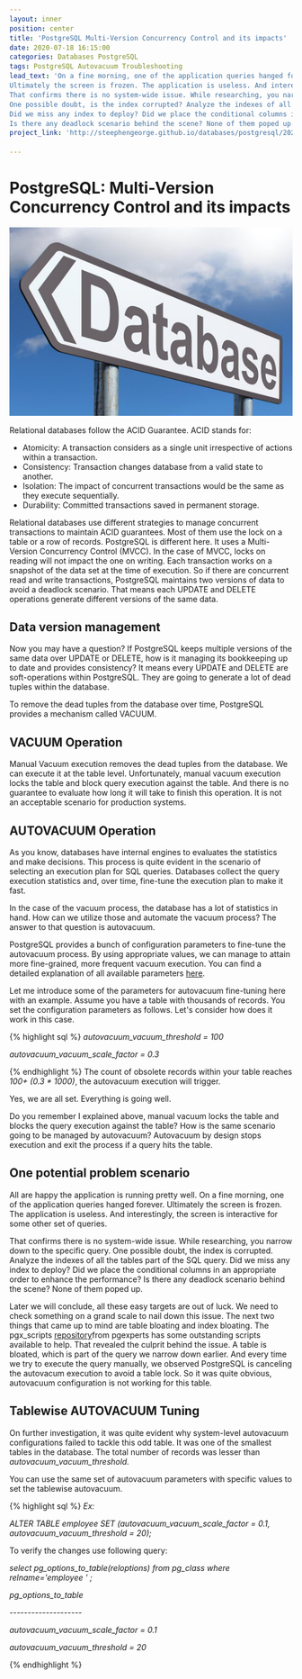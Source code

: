 ```yaml
---
layout: inner
position: center
title: 'PostgreSQL Multi-Version Concurrency Control and its impacts'
date: 2020-07-18 16:15:00
categories: Databases PostgreSQL
tags: PostgreSQL Autovacuum Troubleshooting
lead_text: 'On a fine morning, one of the application queries hanged forever.
Ultimately the screen is frozen. The application is useless. And interestingly, the screen is interactive for some other set of queries.
That confirms there is no system-wide issue. While researching, you narrow down to the specific query.
One possible doubt, is the index corrupted? Analyze the indexes of all the tables part of the SQL query. 
Did we miss any index to deploy? Did we place the conditional columns in an appropriate order to enhance the performance? 
Is there any deadlock scenario behind the scene? None of them poped up...'
project_link: 'http://steephengeorge.github.io/databases/postgresql/2020/07/18/postgresql-mvcc-impacts.html'

---
```


# PostgreSQL: Multi-Version Concurrency Control and its impacts

![Postgresql_mvcc](/img/posts/postgresql_MVCC.jpg)

Relational databases follow the ACID Guarantee. ACID stands for:

- Atomicity: A transaction considers as a single unit irrespective of actions within a transaction.
- Consistency: Transaction changes database from a valid state to another.
- Isolation: The impact of concurrent transactions would be the same as they execute sequentially.
- Durability: Committed transactions saved in permanent storage.

Relational databases use different strategies to manage concurrent transactions to maintain ACID guarantees. Most of them use the lock on a table or a row of records. PostgreSQL is different here. It uses a Multi-Version Concurrency Control (MVCC). In the case of MVCC, locks on reading will not impact the one on writing. Each transaction works on a snapshot of the data set at the time of execution. So if there are concurrent read and write transactions, PostgreSQL maintains two versions of data to avoid a deadlock scenario. That means each UPDATE and DELETE operations generate different versions of the same data.

## Data version management

Now you may have a question? If PostgreSQL keeps multiple versions of the same data over UPDATE or DELETE, how is it managing its bookkeeping up to date and provides consistency? It means every UPDATE and DELETE are soft-operations within PostgreSQL. They are going to generate a lot of dead tuples within the database.

To remove the dead tuples from the database over time, PostgreSQL provides a mechanism called VACUUM.

## VACUUM Operation

Manual Vacuum execution removes the dead tuples from the database. We can execute it at the table level. Unfortunately, manual vacuum execution locks the table and block query execution against the table. And there is no guarantee to evaluate how long it will take to finish this operation. It is not an acceptable scenario for production systems.

## AUTOVACUUM Operation

As you know, databases have internal engines to evaluates the statistics and make decisions. This process is quite evident in the scenario of selecting an execution plan for SQL queries. Databases collect the query execution statistics and, over time, fine-tune the execution plan to make it fast.

In the case of the vacuum process, the database has a lot of statistics in hand. How can we utilize those and automate the vacuum process? The answer to that question is autovacuum.

PostgreSQL provides a bunch of configuration parameters to fine-tune the autovacuum process. By using appropriate values, we can manage to attain more fine-grained, more frequent vacuum execution. You can find a detailed explanation of all available parameters [here](https://www.postgresql.org/docs/12/runtime-config-autovacuum.html).

Let me introduce some of the parameters for autovacuum fine-tuning here with an example. Assume you have a table with thousands of records. You set the configuration parameters as follows. Let's consider how does it work in this case.

{% highlight sql %}
_autovacuum\_vacuum\_threshold = 100_

_autovacuum\_vacuum\_scale\_factor = 0.3_

{% endhighlight %}
The count of obsolete records within your table reaches _100+ (0.3 \* 1000)_, the autovacuum execution will trigger.

Yes, we are all set. Everything is going well.

Do you remember I explained above, manual vacuum locks the table and blocks the query execution against the table? How is the same scenario going to be managed by autovacuum? Autovacuum by design stops execution and exit the process if a query hits the table.

## One potential problem scenario

All are happy the application is running pretty well. On a fine morning, one of the application queries hanged forever. Ultimately the screen is frozen. The application is useless. And interestingly, the screen is interactive for some other set of queries.

That confirms there is no system-wide issue. While researching, you narrow down to the specific query. One possible doubt, the index is corrupted. Analyze the indexes of all the tables part of the SQL query. Did we miss any index to deploy? Did we place the conditional columns in an appropriate order to enhance the performance? Is there any deadlock scenario behind the scene? None of them poped up.

Later we will conclude, all these easy targets are out of luck. We need to check something on a grand scale to nail down this issue. The next two things that came up to mind are table bloating and index bloating. The pgx\_scripts [repository](https://github.com/pgexperts/pgx_scripts)from pgexperts has some outstanding scripts available to help. That revealed the culprit behind the issue. A table is bloated, which is part of the query we narrow down earlier. And every time we try to execute the query manually, we observed PostgreSQL is canceling the autovacum execution to avoid a table lock. So it was quite obvious, autovacuum configuration is not working for this table.

## Tablewise AUTOVACUUM Tuning

On further investigation, it was quite evident why system-level autovacuum configurations failed to tackle this odd table. It was one of the smallest tables in the database. The total number of records was lesser than _autovacuum\_vacuum\_threshold._

You can use the same set of autovacuum parameters with specific values to set the tablewise autovacuum.

{% highlight sql %}
_Ex:_

_ALTER TABLE employee SET (autovacuum\_vacuum\_scale\_factor = 0.1, autovacuum\_vacuum\_threshold = 20);_

To verify the changes use following query:

_select pg\_options\_to\_table(reloptions) from pg\_class where relname='employee ' ;_

_pg\_options\_to\_table_

_--------------------_

_autovacuum\_vacuum\_scale\_factor = 0.1_

_autovacuum\_vacuum\_threshold = 20_

{% endhighlight %}